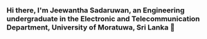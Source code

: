 ### Hi there, I'm Jeewantha Sadaruwan, an Engineering undergraduate in the Electronic and Telecommunication Department, University of Moratuwa, Sri Lanka 👋

<!--
**JeewanthaSadaruwan/JeewanthaSadaruwan** is a ✨ _special_ ✨ repository because its `README.md` (this file) appears on your GitHub profile.



- 🔭 I'm currently a student at the University of Moratuwa, studying in the Department of Electronic and Telecommunication. I’m passionate about the intersection of robotics and machine learning, and I'm eager to contribute my skills to push the boundaries of robotics to new heights in the future.

-->
